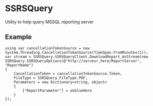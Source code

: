 # SSRSQuery
Utility to help query MSSQL reporting server


## Example

    using var cancellationTokenSource = new System.Threading.CancellationTokenSource(TimeSpan.FromMinutes(1));
    var stream = SSRSQuery.SSRSQueryClient.DownloadReport_AsStream(new SSRSQuery.SSRSQueryOptions(@"http://serveur_here/ReportServer", "ReportName")
    {
        CancellationToken = cancellationTokenSource.Token,
        FileType = SSRSQuery.FileType.PDF,
        Parameters = new Dictionary<string, object>
        {
            ["ReportParameter"] = aValueHere
        }
    });
